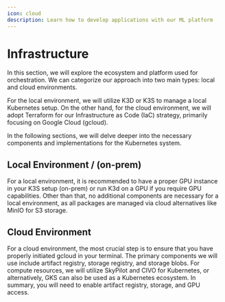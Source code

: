 ```yaml
---
icon: cloud
description: Learn how to develop applications with our ML platform
---
```


# Infrastructure

In this section, we will explore the ecosystem and platform used for orchestration. We can categorize our approach into two main types: local and cloud environments.

For the local environment, we will utilize K3D or K3S to manage a local Kubernetes setup. On the other hand, for the cloud environment, we will adopt Terraform for our Infrastructure as Code (IaC) strategy, primarily focusing on Google Cloud (gcloud).

In the following sections, we will delve deeper into the necessary components and implementations for the Kubernetes system.


## Local Environment / (on-prem)

For a local environment, it is recommended to have a proper GPU instance in your K3S setup (on-prem) or run K3d on a GPU if you require GPU capabilities. Other than that, no additional components are necessary for a local environment, as all packages are managed via cloud alternatives like MinIO for S3 storage.

## Cloud Environment

For a cloud environment, the most crucial step is to ensure that you have properly initiated gcloud in your terminal. The primary components we will use include artifact registry, storage registry, and storage blobs. For compute resources, we will utilize SkyPilot and CIVO for Kubernetes, or alternatively, GKS can also be used as a Kubernetes ecosystem. In summary, you will need to enable artifact registry, storage, and GPU access.